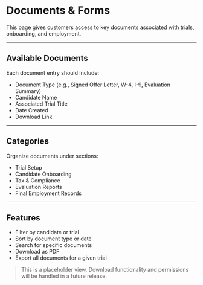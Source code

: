 # Documents & Forms

This page gives customers access to key documents associated with trials, onboarding, and employment.

---

## Available Documents

Each document entry should include:
- Document Type (e.g., Signed Offer Letter, W-4, I-9, Evaluation Summary)
- Candidate Name
- Associated Trial Title
- Date Created
- Download Link

---

## Categories

Organize documents under sections:
- Trial Setup
- Candidate Onboarding
- Tax & Compliance
- Evaluation Reports
- Final Employment Records

---

## Features

- Filter by candidate or trial
- Sort by document type or date
- Search for specific documents
- Download as PDF
- Export all documents for a given trial

> This is a placeholder view. Download functionality and permissions will be handled in a future release.
